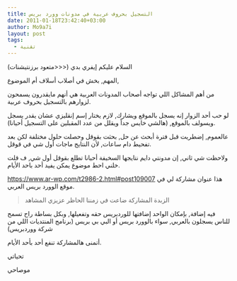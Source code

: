 ```yaml
---
title: التسجيل بحروف عربية في مدونات وورد بريس
date: 2011-01-18T23:42:40+03:00
author: Mo9a7i
layout: post
tags:
  - تقنية
---
```

السلام عليكم إيفري بدي (<<<متعود برزنتيشنات)

المهم, بخش في أصلاب أسلاف أم الموضوع,

من أهم المشاكل اللي تواجه أصحاب المدونات العربية هي أنهم مايقدرون يسمحون لزوارهم بالتسجيل بحروف عربية.

لو حب أحد الزوار إنه يسجل بالموقع ويشارك, لازم يختار إسم إنقليزي عشان يقدر يسجل ويسولف بالموقع, (هالشي خايس جداً ويقلل من عدد المقبلين على التسجيل أحيانا).

عالعموم, إضطريت قبل فترة أبحث عن حل, بحثت بقوقل وحصلت حلول مختلفة لكن بعد تفحيط دام ساعات, لأن النتايج ماجات أول شي في قوقل.

ولاحظت شي ثاني, إن مدونتي دايم نتايجها السخيفة أحيانا تطلع بقوقل أول شي, ف قلت خلني احط موضوع يمكن يفيد أحد باحد الأيام.

<https://www.ar-wp.com/t2986-2.html#post109007> هذا عنوان مشاركة لي في موقع الوورد بريس العربي.

> الزبدة المشاركة ضاعت في زمننا الحاظر عزيزي المشاهد

فيه إضافة, بإمكان الواحد إضافتها للوردبريس حقه وتفعيلها, وبكل بساطة راح تسمح للناس يسجلون بالعربي, سواء بالوورد بريس أو البي بي بريس (برنامج المنتديات اللي من شركة ووردبريس)

أتمنى هالمشاركة تنفع أحد بأحد الأيام.

تحياتي

موصاحي
